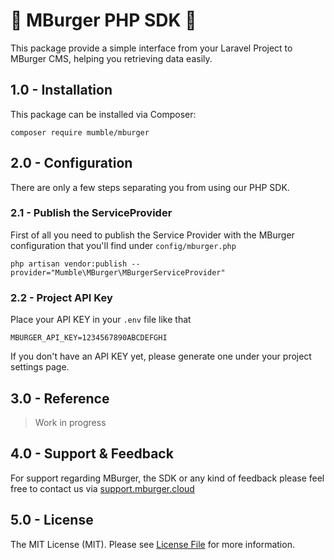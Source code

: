 # 🍔 MBurger PHP SDK 🍔 

This package provide a simple interface from your Laravel Project to MBurger CMS, helping you retrieving data easily.

## 1.0 - Installation

This package can be installed via Composer:

    composer require mumble/mburger

## 2.0 - Configuration

There are only a few steps separating you from using our PHP SDK.

### 2.1 - Publish the ServiceProvider

First of all you need to publish the Service Provider with the MBurger configuration that you'll find under `config/mburger.php`

    php artisan vendor:publish --provider="Mumble\MBurger\MBurgerServiceProvider"

### 2.2 - Project API Key

Place your API KEY in your `.env` file like that

    MBURGER_API_KEY=1234567890ABCDEFGHI

If you don't have an API KEY yet, please generate one under your project settings page.

## 3.0 - Reference 

> Work in progress

## 4.0 - Support & Feedback

For support regarding MBurger, the SDK or any kind of feedback please feel free to contact us via  [support.mburger.cloud](http://support.mburger.cloud/)

## 5.0 - License
The MIT License (MIT). Please see [License File](./LICENSE) for more information.
